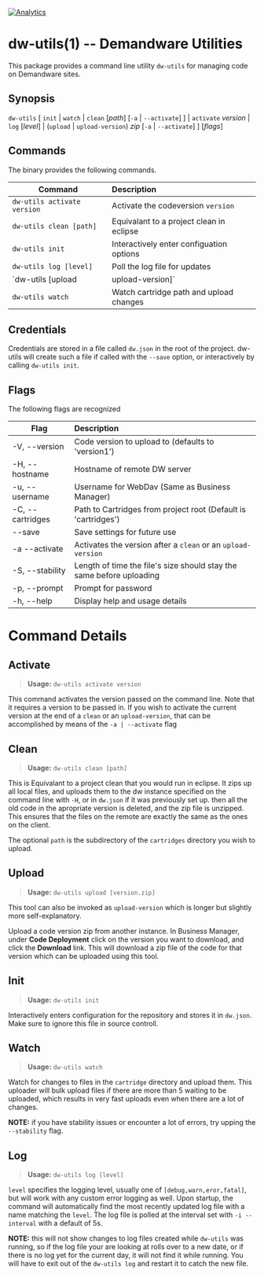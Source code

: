 [![Analytics](https://ga-beacon.appspot.com/UA-66081238-2/github/readme)](https://github.com/igrigorik/ga-beacon)
# dw-utils(1) -- Demandware Utilities

This package provides a command line utility `dw-utils` for managing code on Demandware sites.

## Synopsis

`dw-utils` \[ `init` | `watch` | `clean` \[_path_\] \[`-a` | `--activate`\] \] | `activate` _version_ | `log` \[_level_] | (`upload` | `upload-version`) _zip_ \[`-a` | `--activate`\] \] \[_flags_\]

## Commands
The binary provides the following commands.

| Command                              | Description                               |
| ---------------------                | :---------------------------------------- |
| `dw-utils activate version`          | Activate the codeversion `version`        |
| `dw-utils clean [path]`              | Equivalant to a project clean in eclipse  |
| `dw-utils init`                      | Interactively enter configuation options  |
| `dw-utils log [level]`               | Poll the log file for updates             |
| `dw-utils [upload | upload-version]` | Upload a zipped code version to a sandbox |
| `dw-utils watch`                     | Watch cartridge path and upload changes   |

## Credentials

Credentials are stored in a file called `dw.json` in the root of the project.
dw-utils will create such a file if called with the `--save` option, or interactively by calling `dw-utils init`. 


## Flags

The following flags are recognized

| Flag             | Description                                                          |
| ----             | :----------                                                          |
| -V, --version    | Code version to upload to (defaults to 'version1')                   |
| -H, --hostname   | Hostname of remote DW server                                         |
| -u, --username   | Username for WebDav (Same as Business Manager)                       |
| -C, --cartridges | Path to Cartridges from project root (Default is 'cartridges')       |
| --save           | Save settings for future use                                         |
| -a --activate    | Activates the version after a `clean` or an `upload-version`         |
| -S, --stability  | Length of time the file's size should stay the same before uploading |
| -p, --prompt     | Prompt for password                                                  |
| -h, --help       | Display help and usage details                                       |


# Command Details

## Activate
> **Usage:** `dw-utils activate version`

This command activates the version passed on the command line. Note that it requires a version to be passed in. If you
wish to activate the current version at the end of a `clean` or an `upload-version`, that can be accomplished by means
of the `-a | --activate` flag


## Clean

> **Usage:** `dw-utils clean [path]`

This is Equivalant to a project clean that you would run in eclipse. It zips up all local files, and uploads them to 
the dw instance specified on the command line with `-H`, or in `dw.json` if it was previously set up. then all the old
code in the apropriate version is deleted, and the zip file is unzipped. This ensures that the files on the remote
are exactly the same as the ones on the client.

The optional `path` is the subdirectory of the `cartridges` directory you wish to upload.

## Upload 

> **Usage:** `dw-utils upload [version.zip]`

This tool can also be invoked as `upload-version` which is longer but slightly more self-explanatory.

Upload a code version zip from another instance. In Business Manager, under **Code Deployment** click on the version 
you want to download, and click the **Download** link. This will download a zip file of the code for that version
which can be uploaded using this tool.


## Init

> **Usage:** `dw-utils init`

Interactively enters configuration for the repository and stores it in `dw.json`. Make sure to ignore this file in
source controll.

## Watch

> **Usage:** `dw-utils watch`

Watch for changes to files in the `cartridge` directory and upload them. 
This uploader will bulk upload files if there are more than 5 waiting to be uploaded, which results in very fast uploads
even when there are a lot of changes. 

**NOTE:** if you have stability issues or encounter a lot of errors, try upping the `--stability` flag.

## Log
> **Usage:** `dw-utils log [level]`

`level` specifies the logging level, usually one of `[debug,warn,eror,fatal]`, but will work with any custom error
logging as well. Upon startup, the command will automatically find the most recently updated log file with a name
matching the `level`. The log file is polled at the interval set with `-i --interval` with a default of 5s. 

**NOTE:** this will not show changes to log files created while `dw-utils` was running, so if the log file your are looking at
rolls over to a new date, or if there is no log yet for the current day, it will not find it while running. You will
have to exit out of the `dw-utils log` and restart it to catch the new file.

